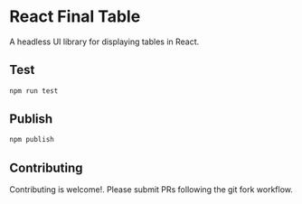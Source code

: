 # React Final Table

A headless UI library for displaying tables in React.

## Test

```bash
npm run test
```

## Publish

```bash
npm publish
```

## Contributing

Contributing is welcome!. Please submit PRs following the git fork workflow.
